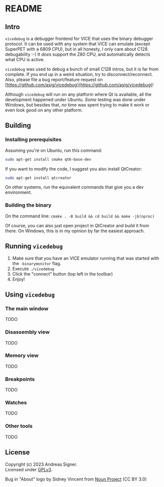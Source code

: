 # README

## Intro

`vicedebug` is a debugger frontend for VICE that uses the binary debugger 
protocol. It can be used with any system that VICE can emulate (except 
SuperPET with a 6809 CPU), but in all honesty, I only care about C128
debugability :-) It *does* support the Z80 CPU, and automatically detects
what CPU is active.

`vicedebug` was used to debug a bunch of small C128 intros, but it 
is far from complete. If you end up in a weird situation, try to
disconnect/reconnect. Also, please file a bug report/feature request
on [https://github.com/asig/vicedebug](https://github.com/asig/vicedebug)!

Although `vicedebug` will run on any platform where Qt is available,
all the development happened under Ubuntu. *Some* testing was done under
Windows, but besides that, *no* time was spent trying to make it work
or even look good on any other platform. 

## Building

### Installing prerequisites
Assuming you're on Ubuntu, run this command:

```bash
sudo apt-get install cmake qt6-base-dev
```

If you want to modify the code, I suggest you also install QtCreator:

```bash
sudo apt-get install qtcreator
```

On other systems, run the equivalent commands that give you a dev
environment.

### Building the binary

On the command line: `cmake . -B build && cd build && make -j$(nproc)`

Of course, you can also just open project in QtCreator and build it from there.
On Windows, this is in my opinion by far the easiest approach.


## Running `vicedebug`
1. Make sure that you have an VICE emulator running that was started with the `-binarymonitor` flag.
2. Execute `./vicedebug` 
3. Click the "connect" button (top left in the toolbar)
4. Enjoy! 

## Using `vicedebug`

### The main window
TODO

### Disassembly view
TODO

### Memory view
TODO

### Breakpoints
TODO

### Watches
TODO

### Other tools
TODO

## License
Copyright (c) 2023 Andreas Signer.  
Licensed under [GPLv3](https://www.gnu.org/licenses/gpl-3.0).

Bug in "About" logo by Sidney Vincent from [Noun Project](https://thenounproject.com/browse/icons/term/insect/) (CC BY 3.0)
